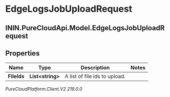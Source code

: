 # EdgeLogsJobUploadRequest

## ININ.PureCloudApi.Model.EdgeLogsJobUploadRequest

## Properties

|Name | Type | Description | Notes|
|------------ | ------------- | ------------- | -------------|
| **FileIds** | **List&lt;string&gt;** | A list of file ids to upload. | |



_PureCloudPlatform.Client.V2 219.0.0_
